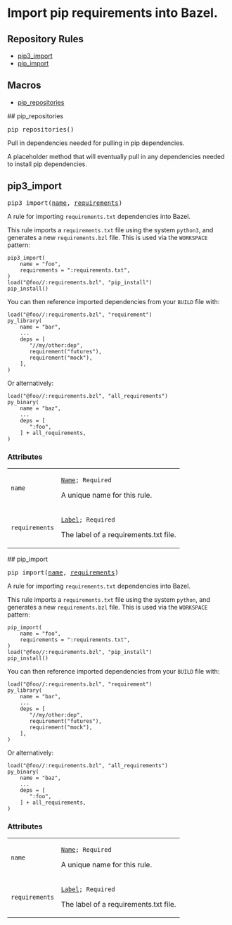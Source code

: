 
<!---
Documentation generated by Skydoc
-->
<h1>Import pip requirements into Bazel.</h1>


<nav class="toc">
  <h2>Repository Rules</h2>
  <ul>
    <li><a href="#pip3_import">pip3_import</a></li>
    <li><a href="#pip_import">pip_import</a></li>
  </ul>
  <h2>Macros</h2>
  <ul>
    <li><a href="#pip_repositories">pip_repositories</a></li>
  </ul>
</nav>
<a name="pip_repositories"></a>
## pip_repositories

<pre>
pip_repositories()
</pre>

Pull in dependencies needed for pulling in pip dependencies.

A placeholder method that will eventually pull in any dependencies
needed to install pip dependencies.

<a name="pip3_import"></a>
## pip3_import

<pre>
pip3_import(<a href="#pip3_import.name">name</a>, <a href="#pip3_import.requirements">requirements</a>)
</pre>

A rule for importing <code>requirements.txt</code> dependencies into Bazel.

This rule imports a <code>requirements.txt</code> file using the system
<code>python3</code>, and generates a new <code>requirements.bzl</code> file.
This is used via the <code>WORKSPACE</code> pattern:
<pre><code>pip3_import(
    name = "foo",
    requirements = ":requirements.txt",
)
load("@foo//:requirements.bzl", "pip_install")
pip_install()
</code></pre>

You can then reference imported dependencies from your <code>BUILD</code>
file with:
<pre><code>load("@foo//:requirements.bzl", "requirement")
py_library(
    name = "bar",
    ...
    deps = [
       "//my/other:dep",
       requirement("futures"),
       requirement("mock"),
    ],
)
</code></pre>

Or alternatively:
<pre><code>load("@foo//:requirements.bzl", "all_requirements")
py_binary(
    name = "baz",
    ...
    deps = [
       ":foo",
    ] + all_requirements,
)
</code></pre>


<a name="pip3_import_args"></a>
### Attributes


<table class="params-table">
  <colgroup>
    <col class="col-param" />
    <col class="col-description" />
  </colgroup>
  <tbody>
    <tr id="pip3_import.name">
      <td><code>name</code></td>
      <td>
        <p><code><a href="https://bazel.build/docs/build-ref.html#name">Name</a>; Required</code></p>
        <p>A unique name for this rule.</p>
      </td>
    </tr>
    <tr id="pip3_import.requirements">
      <td><code>requirements</code></td>
      <td>
        <p><code><a href="https://bazel.build/docs/build-ref.html#labels">Label</a>; Required</code></p>
        <p>The label of a requirements.txt file.</p>
      </td>
    </tr>
  </tbody>
</table>
<a name="pip_import"></a>
## pip_import

<pre>
pip_import(<a href="#pip_import.name">name</a>, <a href="#pip_import.requirements">requirements</a>)
</pre>

A rule for importing <code>requirements.txt</code> dependencies into Bazel.

This rule imports a <code>requirements.txt</code> file using the system
<code>python</code>, and generates a new <code>requirements.bzl</code> file.
This is used via the <code>WORKSPACE</code> pattern:
<pre><code>pip_import(
    name = "foo",
    requirements = ":requirements.txt",
)
load("@foo//:requirements.bzl", "pip_install")
pip_install()
</code></pre>

You can then reference imported dependencies from your <code>BUILD</code>
file with:
<pre><code>load("@foo//:requirements.bzl", "requirement")
py_library(
    name = "bar",
    ...
    deps = [
       "//my/other:dep",
       requirement("futures"),
       requirement("mock"),
    ],
)
</code></pre>

Or alternatively:
<pre><code>load("@foo//:requirements.bzl", "all_requirements")
py_binary(
    name = "baz",
    ...
    deps = [
       ":foo",
    ] + all_requirements,
)
</code></pre>


<a name="pip_import_args"></a>
### Attributes


<table class="params-table">
  <colgroup>
    <col class="col-param" />
    <col class="col-description" />
  </colgroup>
  <tbody>
    <tr id="pip_import.name">
      <td><code>name</code></td>
      <td>
        <p><code><a href="https://bazel.build/docs/build-ref.html#name">Name</a>; Required</code></p>
        <p>A unique name for this rule.</p>
      </td>
    </tr>
    <tr id="pip_import.requirements">
      <td><code>requirements</code></td>
      <td>
        <p><code><a href="https://bazel.build/docs/build-ref.html#labels">Label</a>; Required</code></p>
        <p>The label of a requirements.txt file.</p>
      </td>
    </tr>
  </tbody>
</table>
